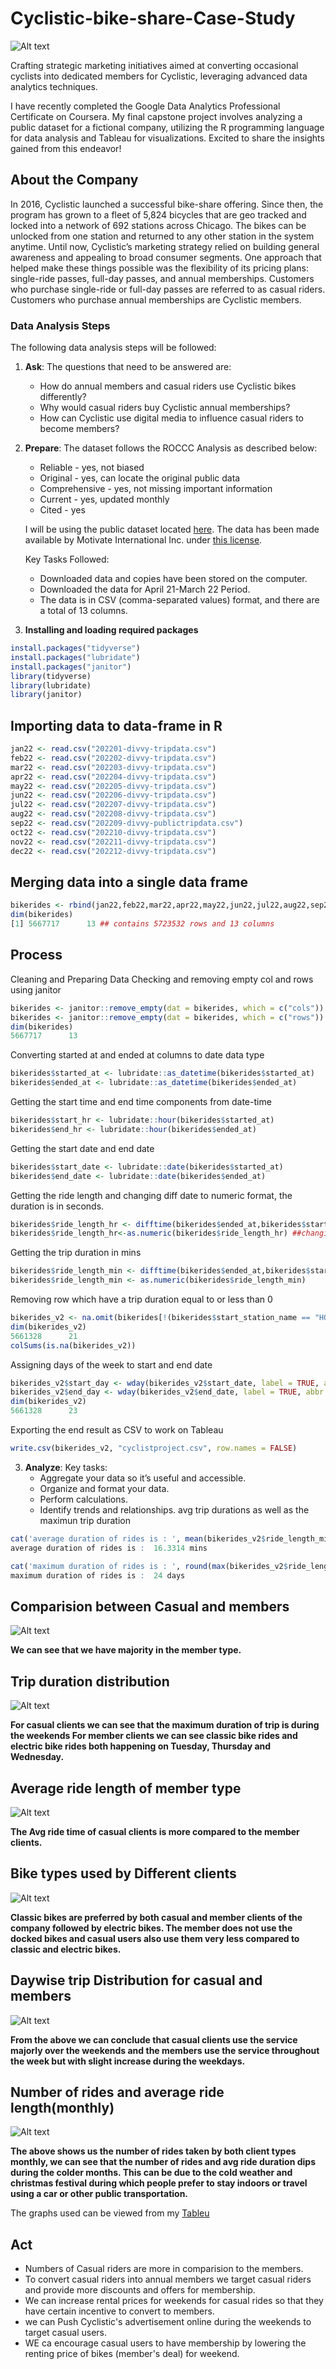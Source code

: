 # Cyclistic-bike-share-Case-Study
![Alt text](https://github.com/tusharbartakke/Cyclistic-bike-share-Case-Study/blob/main/Insights%20images/1694532846829.png?raw=true)

Crafting strategic marketing initiatives aimed at converting occasional cyclists into dedicated members for Cyclistic, leveraging advanced data analytics techniques.

I have recently completed the Google Data Analytics Professional Certificate on Coursera. My final capstone project involves analyzing a public dataset for a fictional company, utilizing the R programming language for data analysis and Tableau for visualizations. Excited to share the insights gained from this endeavor!

## About the Company

In 2016, Cyclistic launched a successful bike-share offering. Since then, the program has grown to a fleet of 5,824 bicycles that are geo tracked and locked into a network of 692 stations across Chicago. The bikes can be unlocked from one station and returned to any other station in the system anytime. Until now, Cyclistic’s marketing strategy relied on building general awareness and appealing to broad consumer segments. One approach that helped make these things possible was the flexibility of its pricing plans: single-ride passes, full-day passes, and annual memberships. Customers who purchase single-ride or full-day passes are referred to as casual riders. Customers who purchase annual memberships are Cyclistic members.

### Data Analysis Steps

The following data analysis steps will be followed:
1. **Ask**: The questions that need to be answered are:
    - How do annual members and casual riders use Cyclistic bikes differently?
    - Why would casual riders buy Cyclistic annual memberships?
    - How can Cyclistic use digital media to influence casual riders to become members?

2. **Prepare**: The dataset follows the ROCCC Analysis as described below:
    - Reliable - yes, not biased
    - Original - yes, can locate the original public data
    - Comprehensive - yes, not missing important information
    - Current - yes, updated monthly
    - Cited - yes

    I will be using the public dataset located [here](link_to_dataset). The data has been made available by Motivate International Inc. under [this license](link_to_license).

    Key Tasks Followed:
    - Downloaded data and copies have been stored on the computer.
    - Downloaded the data for April 21-March 22 Period.
    - The data is in CSV (comma-separated values) format, and there are a total of 13 columns.

3. **Installing and loading required packages**

```R
install.packages("tidyverse")
install.packages("lubridate")
install.packages("janitor")
library(tidyverse)
library(lubridate)
library(janitor)
```
## Importing data to data-frame in R

```R
jan22 <- read.csv("202201-divvy-tripdata.csv")
feb22 <- read.csv("202202-divvy-tripdata.csv")
mar22 <- read.csv("202203-divvy-tripdata.csv")
apr22 <- read.csv("202204-divvy-tripdata.csv")
may22 <- read.csv("202205-divvy-tripdata.csv")
jun22 <- read.csv("202206-divvy-tripdata.csv")
jul22 <- read.csv("202207-divvy-tripdata.csv")
aug22 <- read.csv("202208-divvy-tripdata.csv")
sep22 <- read.csv("202209-divvy-publictripdata.csv")
oct22 <- read.csv("202210-divvy-tripdata.csv")
nov22 <- read.csv("202211-divvy-tripdata.csv")
dec22 <- read.csv("202212-divvy-tripdata.csv")
```
## Merging data into a single data frame

```R
bikerides <- rbind(jan22,feb22,mar22,apr22,may22,jun22,jul22,aug22,sep22,oct22,nov22,dec22)
dim(bikerides)
[1] 5667717      13 ## contains 5723532 rows and 13 columns
```

## Process
Cleaning and Preparing Data
Checking and removing empty col and rows using janitor

```R
bikerides <- janitor::remove_empty(dat = bikerides, which = c("cols"))
bikerides <- janitor::remove_empty(dat = bikerides, which = c("rows"))
dim(bikerides)
5667717      13
```
Converting started at and ended at columns to date data type
```R
bikerides$started_at <- lubridate::as_datetime(bikerides$started_at)
bikerides$ended_at <- lubridate::as_datetime(bikerides$ended_at)
```
Getting the start time and end time components from date-time
```R
bikerides$start_hr <- lubridate::hour(bikerides$started_at)
bikerides$end_hr <- lubridate::hour(bikerides$ended_at) 
```
Getting the start date and end date
```R
bikerides$start_date <- lubridate::date(bikerides$started_at)
bikerides$end_date <- lubridate::date(bikerides$ended_at)
```
Getting the ride length and changing diff date to numeric format, the duration is in seconds.
```R
bikerides$ride_length_hr <- difftime(bikerides$ended_at,bikerides$started_at,unit = c("hours"))
bikerides$ride_length_hr<-as.numeric(bikerides$ride_length_hr) ##changing diff date to numeric)
```
Getting the trip duration in mins
```R
bikerides$ride_length_min <- difftime(bikerides$ended_at,bikerides$started_at,units = c("mins"))
bikerides$ride_length_min <- as.numeric(bikerides$ride_length_min)
```
Removing row which have a trip duration equal to or less than 0
```R
bikerides_v2 <- na.omit(bikerides[!(bikerides$start_station_name == "HQ QR" | bikerides$length<=0),])
dim(bikerides_v2)
5661328      21
colSums(is.na(bikerides_v2))
```
Assigning days of the week to start and end date
```R
bikerides_v2$start_day <- wday(bikerides_v2$start_date, label = TRUE, abbr = FALSE)
bikerides_v2$end_day <- wday(bikerides_v2$end_date, label = TRUE, abbr = FALSE)
dim(bikerides_v2)
5661328      23
```
Exporting the end result as CSV to work on Tableau
```R
write.csv(bikerides_v2, "cyclistproject.csv", row.names = FALSE)
```
3. **Analyze**: Key tasks:
    - Aggregate your data so it’s useful and accessible.
    - Organize and format your data.
    - Perform calculations.
    - Identify trends and relationships.
avg trip durations as well as the maximun trip duration
```R
cat('average duration of rides is : ', mean(bikerides_v2$ride_length_min), "mins")
average duration of rides is :  16.3314 mins

cat('maximum duration of rides is : ', round(max(bikerides_v2$ride_length_min)/60/24), "days")
maximum duration of rides is :  24 days
```
## Comparision between Casual and members

![Alt text](https://github.com/tusharbartakke/Cyclistic-bike-share-Case-Study/blob/main/Insights%20images/Sheet%201.png?raw=true)

**We can see that we have majority in the member type.**

## Trip duration distribution

![Alt text](https://github.com/tusharbartakke/Cyclistic-bike-share-Case-Study/blob/main/Insights%20images/Sheet%202.png?raw=true)

**For casual clients we can see that the maximum duration of trip is during the weekends
For member clients we can see classic bike rides and electric bike rides both happening on Tuesday, Thursday and Wednesday.**

##  Average ride length of member type

![Alt text](https://github.com/tusharbartakke/Cyclistic-bike-share-Case-Study/blob/main/Insights%20images/Sheet%203(updated).png?raw=true)

**The Avg ride time of casual clients is more compared to the member clients.**

## Bike types used by Different clients 

![Alt text](https://github.com/tusharbartakke/Cyclistic-bike-share-Case-Study/blob/main/Insights%20images/Sheet%204.png?raw=true)

**Classic bikes are preferred by both casual and member clients of the company followed by electric bikes.
The member does not use the docked bikes and casual users also use them very less compared to classic and electric bikes.**

## Daywise trip Distribution for casual and members

![Alt text](https://github.com/tusharbartakke/Cyclistic-bike-share-Case-Study/blob/main/Insights%20images/Sheet%205.png?raw=true)

**From the above we can conclude that casual clients use the service majorly over the weekends and the members use the service throughout the week but with slight increase during the weekdays.**

## Number of rides and average ride length(monthly)

![Alt text](https://github.com/tusharbartakke/Cyclistic-bike-share-Case-Study/blob/main/Insights%20images/Sheet%207.png?raw=true)

**The above shows us the number of rides taken by both client types monthly, we can see that the number of rides and avg ride duration dips during the colder months. This can be due to the cold weather and christmas festival during which people prefer to stay indoors or travel using a car or other public transportation.**

The graphs used can be viewed from my [Tableu](https://public.tableau.com/app/profile/tushar.bartakke/viz/CyclisticBike-sharecasestudy_17060183363860/Dashboard1#1)

## **Act**

   - Numbers of Casual riders are more in comparision to the members.
   - To convert casual riders into annual members we target casual riders and provide more discounts and offers for membership.
   - We can increase rental prices for weekends for casual rides so that they have certain incentive to convert to members.
   - we can Push Cyclistic's advertisement online during the weekends to target casual users.
   - WE ca encourage casual users to have membership by lowering the renting price of bikes (member's deal) for weekend.

